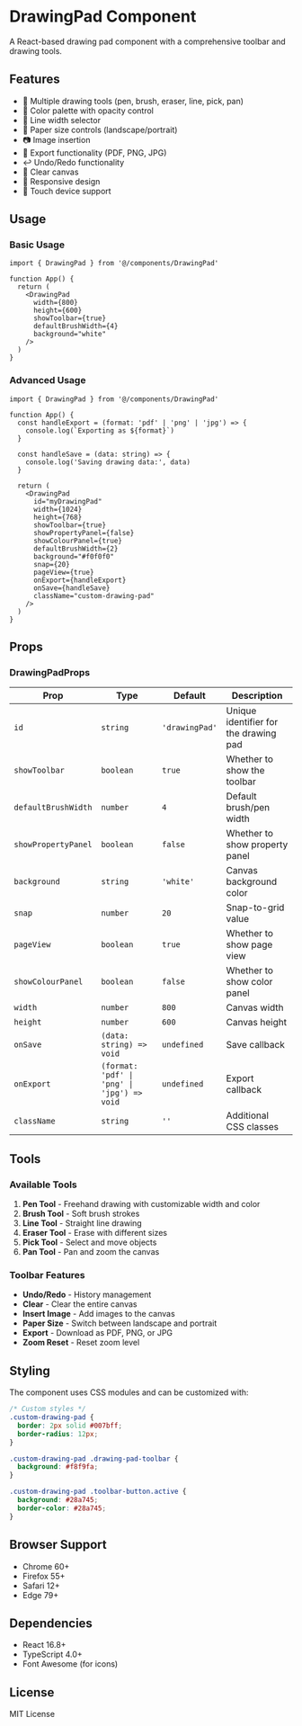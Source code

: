 # DrawingPad Component

A React-based drawing pad component with a comprehensive toolbar and drawing tools.

## Features

- 🎨 Multiple drawing tools (pen, brush, eraser, line, pick, pan)
- 🎨 Color palette with opacity control
- 📏 Line width selector
- 📄 Paper size controls (landscape/portrait)
- 📷 Image insertion
- 💾 Export functionality (PDF, PNG, JPG)
- ↩️ Undo/Redo functionality
- 🧹 Clear canvas
- 📱 Responsive design
- 🎯 Touch device support

## Usage

### Basic Usage

```tsx
import { DrawingPad } from '@/components/DrawingPad'

function App() {
  return (
    <DrawingPad
      width={800}
      height={600}
      showToolbar={true}
      defaultBrushWidth={4}
      background="white"
    />
  )
}
```

### Advanced Usage

```tsx
import { DrawingPad } from '@/components/DrawingPad'

function App() {
  const handleExport = (format: 'pdf' | 'png' | 'jpg') => {
    console.log(`Exporting as ${format}`)
  }

  const handleSave = (data: string) => {
    console.log('Saving drawing data:', data)
  }

  return (
    <DrawingPad
      id="myDrawingPad"
      width={1024}
      height={768}
      showToolbar={true}
      showPropertyPanel={false}
      showColourPanel={true}
      defaultBrushWidth={2}
      background="#f0f0f0"
      snap={20}
      pageView={true}
      onExport={handleExport}
      onSave={handleSave}
      className="custom-drawing-pad"
    />
  )
}
```

## Props

### DrawingPadProps

| Prop | Type | Default | Description |
|------|------|---------|-------------|
| `id` | `string` | `'drawingPad'` | Unique identifier for the drawing pad |
| `showToolbar` | `boolean` | `true` | Whether to show the toolbar |
| `defaultBrushWidth` | `number` | `4` | Default brush/pen width |
| `showPropertyPanel` | `boolean` | `false` | Whether to show property panel |
| `background` | `string` | `'white'` | Canvas background color |
| `snap` | `number` | `20` | Snap-to-grid value |
| `pageView` | `boolean` | `true` | Whether to show page view |
| `showColourPanel` | `boolean` | `false` | Whether to show color panel |
| `width` | `number` | `800` | Canvas width |
| `height` | `number` | `600` | Canvas height |
| `onSave` | `(data: string) => void` | `undefined` | Save callback |
| `onExport` | `(format: 'pdf' \| 'png' \| 'jpg') => void` | `undefined` | Export callback |
| `className` | `string` | `''` | Additional CSS classes |

## Tools

### Available Tools

1. **Pen Tool** - Freehand drawing with customizable width and color
2. **Brush Tool** - Soft brush strokes
3. **Line Tool** - Straight line drawing
4. **Eraser Tool** - Erase with different sizes
5. **Pick Tool** - Select and move objects
6. **Pan Tool** - Pan and zoom the canvas

### Toolbar Features

- **Undo/Redo** - History management
- **Clear** - Clear the entire canvas
- **Insert Image** - Add images to the canvas
- **Paper Size** - Switch between landscape and portrait
- **Export** - Download as PDF, PNG, or JPG
- **Zoom Reset** - Reset zoom level

## Styling

The component uses CSS modules and can be customized with:

```css
/* Custom styles */
.custom-drawing-pad {
  border: 2px solid #007bff;
  border-radius: 12px;
}

.custom-drawing-pad .drawing-pad-toolbar {
  background: #f8f9fa;
}

.custom-drawing-pad .toolbar-button.active {
  background: #28a745;
  border-color: #28a745;
}
```

## Browser Support

- Chrome 60+
- Firefox 55+
- Safari 12+
- Edge 79+

## Dependencies

- React 16.8+
- TypeScript 4.0+
- Font Awesome (for icons)

## License

MIT License 